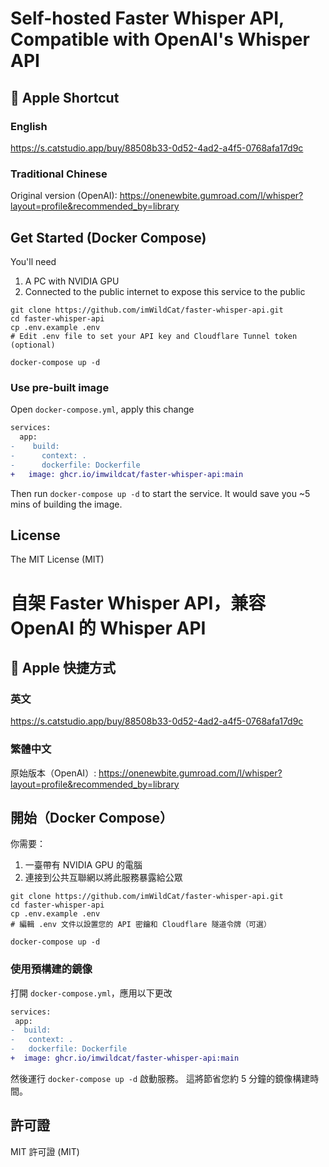 # Self-hosted Faster Whisper API, Compatible with OpenAI's Whisper API

## 🍎 Apple Shortcut


### English 

<https://s.catstudio.app/buy/88508b33-0d52-4ad2-a4f5-0768afa17d9c>

### Traditional Chinese

Original version (OpenAI): <https://onenewbite.gumroad.com/l/whisper?layout=profile&recommended_by=library>


## Get Started (Docker Compose)

You'll need

1. A PC with NVIDIA GPU
2. Connected to the public internet to expose this service to the public

```shell
git clone https://github.com/imWildCat/faster-whisper-api.git
cd faster-whisper-api
cp .env.example .env
# Edit .env file to set your API key and Cloudflare Tunnel token (optional)

docker-compose up -d
```

### Use pre-built image

Open `docker-compose.yml`, apply this change

```diff
services:
  app:
-    build:
-      context: .
-      dockerfile: Dockerfile
+   image: ghcr.io/imwildcat/faster-whisper-api:main
````

Then run `docker-compose up -d` to start the service.
It would save you ~5 mins of building the image.


## License

The MIT License (MIT)


# 自架 Faster Whisper API，兼容 OpenAI 的 Whisper API

## 🍎 Apple 快捷方式

### 英文

<https://s.catstudio.app/buy/88508b33-0d52-4ad2-a4f5-0768afa17d9c>

### 繁體中文

原始版本（OpenAI）: <https://onenewbite.gumroad.com/l/whisper?layout=profile&recommended_by=library>

## 開始（Docker Compose）

你需要：

1. 一臺帶有 NVIDIA GPU 的電腦
2. 連接到公共互聯網以將此服務暴露給公眾

```shell
git clone https://github.com/imWildCat/faster-whisper-api.git
cd faster-whisper-api
cp .env.example .env
# 編輯 .env 文件以設置您的 API 密鑰和 Cloudflare 隧道令牌（可選）

docker-compose up -d
```

### 使用預構建的鏡像

打開 `docker-compose.yml`，應用以下更改

```diff
services:
 app:
-  build:
-   context: .
-   dockerfile: Dockerfile
+  image: ghcr.io/imwildcat/faster-whisper-api:main
````

然後運行 `docker-compose up -d` 啟動服務。
這將節省您約 5 分鐘的鏡像構建時間。

## 許可證

MIT 許可證 (MIT)
